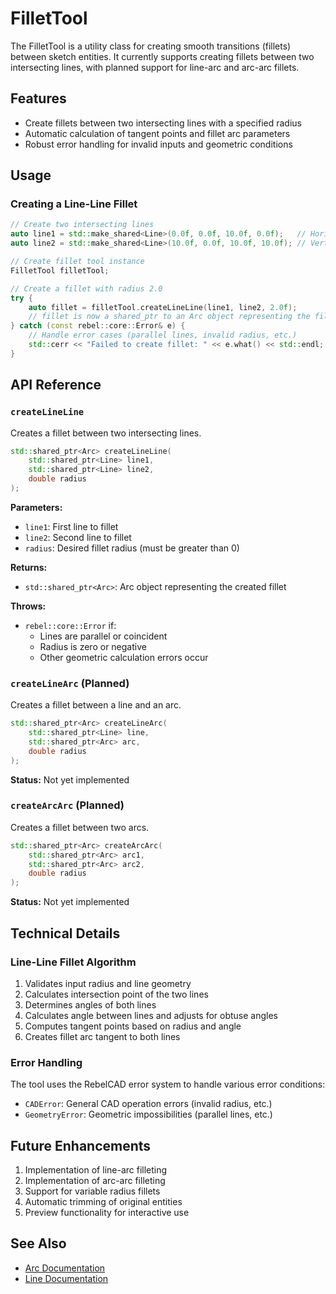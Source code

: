 # FilletTool

The FilletTool is a utility class for creating smooth transitions (fillets) between sketch entities. It currently supports creating fillets between two intersecting lines, with planned support for line-arc and arc-arc fillets.

## Features

- Create fillets between two intersecting lines with a specified radius
- Automatic calculation of tangent points and fillet arc parameters
- Robust error handling for invalid inputs and geometric conditions

## Usage

### Creating a Line-Line Fillet

```cpp
// Create two intersecting lines
auto line1 = std::make_shared<Line>(0.0f, 0.0f, 10.0f, 0.0f);   // Horizontal
auto line2 = std::make_shared<Line>(10.0f, 0.0f, 10.0f, 10.0f); // Vertical

// Create fillet tool instance
FilletTool filletTool;

// Create a fillet with radius 2.0
try {
    auto fillet = filletTool.createLineLine(line1, line2, 2.0f);
    // fillet is now a shared_ptr to an Arc object representing the fillet
} catch (const rebel::core::Error& e) {
    // Handle error cases (parallel lines, invalid radius, etc.)
    std::cerr << "Failed to create fillet: " << e.what() << std::endl;
}
```

## API Reference

### `createLineLine`

Creates a fillet between two intersecting lines.

```cpp
std::shared_ptr<Arc> createLineLine(
    std::shared_ptr<Line> line1,
    std::shared_ptr<Line> line2,
    double radius
);
```

**Parameters:**
- `line1`: First line to fillet
- `line2`: Second line to fillet
- `radius`: Desired fillet radius (must be greater than 0)

**Returns:**
- `std::shared_ptr<Arc>`: Arc object representing the created fillet

**Throws:**
- `rebel::core::Error` if:
  - Lines are parallel or coincident
  - Radius is zero or negative
  - Other geometric calculation errors occur

### `createLineArc` (Planned)

Creates a fillet between a line and an arc.

```cpp
std::shared_ptr<Arc> createLineArc(
    std::shared_ptr<Line> line,
    std::shared_ptr<Arc> arc,
    double radius
);
```

**Status:** Not yet implemented

### `createArcArc` (Planned)

Creates a fillet between two arcs.

```cpp
std::shared_ptr<Arc> createArcArc(
    std::shared_ptr<Arc> arc1,
    std::shared_ptr<Arc> arc2,
    double radius
);
```

**Status:** Not yet implemented

## Technical Details

### Line-Line Fillet Algorithm

1. Validates input radius and line geometry
2. Calculates intersection point of the two lines
3. Determines angles of both lines
4. Calculates angle between lines and adjusts for obtuse angles
5. Computes tangent points based on radius and angle
6. Creates fillet arc tangent to both lines

### Error Handling

The tool uses the RebelCAD error system to handle various error conditions:

- `CADError`: General CAD operation errors (invalid radius, etc.)
- `GeometryError`: Geometric impossibilities (parallel lines, etc.)

## Future Enhancements

1. Implementation of line-arc filleting
2. Implementation of arc-arc filleting
3. Support for variable radius fillets
4. Automatic trimming of original entities
5. Preview functionality for interactive use

## See Also

- [Arc Documentation](Arc.md)
- [Line Documentation](Line.md)
